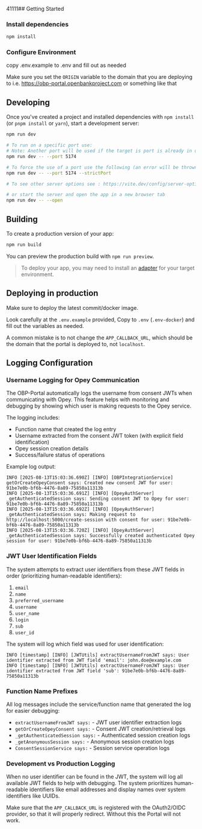 41111## Getting Started

### Install dependencies
```bash
npm install
```

### Configure Environment
copy .env.example to .env and fill out as needed

Make sure you set the `ORIGIN` variable to the domain that you are deploying to i.e. https://obp-portal.openbankproject.com or something like that

## Developing

Once you've created a project and installed dependencies with `npm install` (or `pnpm install` or `yarn`), start a development server:

```bash
npm run dev

# To run on a specific port use:
# Note: Another port will be used if the target is port is already in use
npm run dev -- --port 5174

# To force the use of a port use the following (an error will be thrown if the target port is already in use) use:
npm run dev -- --port 5174 --strictPort

# To see other server options see : https://vite.dev/config/server-options (note remove the word server.)

# or start the server and open the app in a new browser tab
npm run dev -- --open
```

## Building

To create a production version of your app:

```bash
npm run build
```

You can preview the production build with `npm run preview`.

> To deploy your app, you may need to install an [adapter](https://svelte.dev/docs/kit/adapters) for your target environment.

## Deploying in production
Make sure to deploy the latest commit/docker image.

Look carefully at the `.env.example` provided, Copy to `.env` (`.env-docker`) and fill out the variables as needed.

A common mistake is to not change the `APP_CALLBACK_URL`, which should be the domain that the portal is deployed to, not `localhost`.

## Logging Configuration

### Username Logging for Opey Communication

The OBP-Portal automatically logs the username from consent JWTs when communicating with Opey. This feature helps with monitoring and debugging by showing which user is making requests to the Opey service.

The logging includes:
- Function name that created the log entry
- Username extracted from the consent JWT token (with explicit field identification)
- Opey session creation details
- Success/failure status of operations

Example log output:
```
INFO [2025-08-13T15:03:36.690Z] [INFO] [OBPIntegrationService] getOrCreateOpeyConsent says: Created new consent JWT for user: 91be7e0b-bf6b-4476-8a89-75850a11313b
INFO [2025-08-13T15:03:36.691Z] [INFO] [OpeyAuthServer] _getAuthenticatedSession says: Sending consent JWT to Opey for user: 91be7e0b-bf6b-4476-8a89-75850a11313b
INFO [2025-08-13T15:03:36.692Z] [INFO] [OpeyAuthServer] _getAuthenticatedSession says: Making request to http://localhost:5000/create-session with consent for user: 91be7e0b-bf6b-4476-8a89-75850a11313b
INFO [2025-08-13T15:03:36.720Z] [INFO] [OpeyAuthServer] _getAuthenticatedSession says: Successfully created authenticated Opey session for user: 91be7e0b-bf6b-4476-8a89-75850a11313b
```

### JWT User Identification Fields

The system attempts to extract user identifiers from these JWT fields in order (prioritizing human-readable identifiers):
1. `email`
2. `name`
3. `preferred_username`
4. `username`
5. `user_name` 
6. `login`
7. `sub`
8. `user_id`

The system will log which field was used for user identification:
```
INFO [timestamp] [INFO] [JWTUtils] extractUsernameFromJWT says: User identifier extracted from JWT field 'email': john.doe@example.com
INFO [timestamp] [INFO] [JWTUtils] extractUsernameFromJWT says: User identifier extracted from JWT field 'sub': 91be7e0b-bf6b-4476-8a89-75850a11313b
```

### Function Name Prefixes

All log messages include the service/function name that generated the log for easier debugging:

- `extractUsernameFromJWT says:` - JWT user identifier extraction logs
- `getOrCreateOpeyConsent says:` - Consent JWT creation/retrieval logs
- `_getAuthenticatedSession says:` - Authenticated session creation logs
- `_getAnonymousSession says:` - Anonymous session creation logs
- `ConsentSessionService says:` - Session service operation logs

### Development vs Production Logging

When no user identifier can be found in the JWT, the system will log all available JWT fields to help with debugging. The system prioritizes human-readable identifiers like email addresses and display names over system identifiers like UUIDs.

Make sure that the `APP_CALLBACK_URL` is registered with the OAuth2/OIDC provider, so that it will properly redirect. Without this the Portal will not work.
